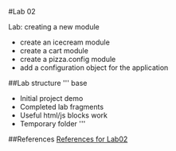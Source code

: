 #Lab 02

Lab: creating a new module

* create an icecream module
* create a cart module
* create a pizza.config module
* add a configuration object for the application



##Lab structure
'''
base
  - Initial project
demo
  - Completed lab
fragments
  - Useful html/js blocks
work
  - Temporary folder
'''

##References
[References for Lab02](angularjs-advanced-02.md)
